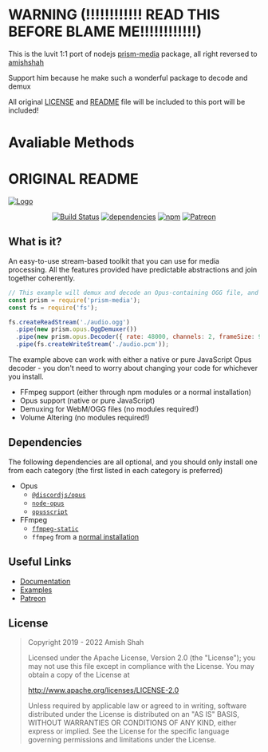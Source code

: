 # WARNING (!!!!!!!!!!!! READ THIS BEFORE BLAME ME!!!!!!!!!!!!)
This is the luvit 1:1 port of nodejs [prism-media](https://github.com/amishshah/prism-media) package,
all right reversed to [amishshah](https://github.com/amishshah)

Support him because he make such a wonderful package to decode and demux

All original [LICENSE](./LICENSE-ORIGINAL) and [README](#original-readme) file will be included to this port will be included!

# Avaliable Methods

# ORIGINAL README

[![Logo](https://hydrabolt.me/assets/prism-media-logo.svg)](https://amishshah.github.io/prism-media/)

<div align="center">

[![Build Status](https://travis-ci.org/amishshah/prism-media.svg?branch=master)](https://travis-ci.org/hydrabolt/prism-media)
[![dependencies](https://david-dm.org/amishshah/prism-media/status.svg)](https://david-dm.org/hydrabolt/prism-media)
[![npm](https://img.shields.io/npm/dt/prism-media.svg)](https://www.npmjs.com/package/prism-media)
[![Patreon](https://img.shields.io/badge/donate-patreon-F96854.svg)](https://www.patreon.com/discordjs)

</div>

## What is it?

An easy-to-use stream-based toolkit that you can use for media processing. All the features provided have predictable
abstractions and join together coherently.

```js
// This example will demux and decode an Opus-containing OGG file, and then write it to a file.
const prism = require('prism-media');
const fs = require('fs');

fs.createReadStream('./audio.ogg')
  .pipe(new prism.opus.OggDemuxer())
  .pipe(new prism.opus.Decoder({ rate: 48000, channels: 2, frameSize: 960 }))
  .pipe(fs.createWriteStream('./audio.pcm'));
```

The example above can work with either a native or pure JavaScript Opus decoder - you don't need to worry about changing
your code for whichever you install.

- FFmpeg support (either through npm modules or a normal installation) 
- Opus support (native or pure JavaScript)
- Demuxing for WebM/OGG files (no modules required!)
- Volume Altering (no modules required!)

## Dependencies

The following dependencies are all optional, and you should only install one from each category (the first listed in
each category is preferred)

- Opus
  - [`@discordjs/opus`](https://github.com/discordjs/opus)
  - [`node-opus`](https://github.com/Rantanen/node-opus)
  - [`opusscript`](https://github.com/abalabahaha/opusscript)
- FFmpeg
  - [`ffmpeg-static`](http://npmjs.com/ffmpeg-static)
  - `ffmpeg` from a [normal installation](https://www.ffmpeg.org/download.html)

## Useful Links

- [Documentation](https://amishshah.github.io/prism-media)
- [Examples](https://github.com/amishshah/prism-media/tree/master/examples)
- [Patreon](https://www.patreon.com/discordjs)

## License

> Copyright 2019 - 2022 Amish Shah
> 
> Licensed under the Apache License, Version 2.0 (the "License");
> you may not use this file except in compliance with the License.
> You may obtain a copy of the License at
> 
>    http://www.apache.org/licenses/LICENSE-2.0
> 
> Unless required by applicable law or agreed to in writing, software
> distributed under the License is distributed on an "AS IS" BASIS,
> WITHOUT WARRANTIES OR CONDITIONS OF ANY KIND, either express or implied.
> See the License for the specific language governing permissions and
> limitations under the License.